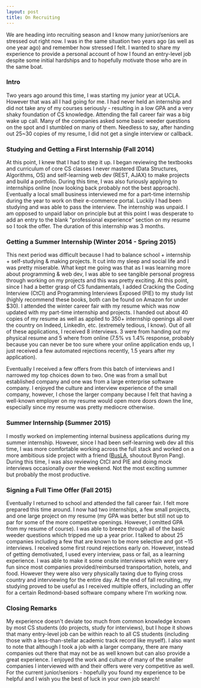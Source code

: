 ```yaml
---
layout: post
title: On Recruiting
---
```


We are heading into recruiting season and I know many junior/seniors are stressed out right now. I was in the same situation two years ago (as well as one year ago) and remember how stressed I felt. I wanted to share my experience to provide a personal account of how I found an entry-level job despite some initial hardships and to hopefully motivate those who are in the same boat.

### Intro

Two years ago around this time, I was starting my junior year at UCLA. However that was all I had going for me. I had never held an internship and did not take any of my courses seriously - resulting in a low GPA and a very shaky foundation of CS knowledge. Attending the fall career fair was a big wake up call. Many of the companies asked some basic weeder questions on the spot and I stumbled on many of them. Needless to say, after handing out 25~30 copies of my resume, I did not get a single interview or callback.

### Studying and Getting a First Internship (Fall 2014)

At this point, I knew that I had to step it up. I began reviewing the textbooks and curriculum of core CS classes I never mastered (Data Structures, Algorithms, OS) and self-learning web dev (REST, AJAX) to make projects and build a portfolio. During this time, I was also furiously applying to internships online (now looking back probably not the best approach). Eventually a local small business interviewed me for a part-time internship during the year to work on their e-commerce portal. Luckily I had been studying and was able to pass the interview. The internship was unpaid. I am opposed to unpaid labor on principle but at this point I was desperate to add an entry to the blank "professional experience" section on my resume so I took the offer. The duration of this internship was 3 months.

### Getting a Summer Internship (Winter 2014 - Spring 2015)

This next period was difficult because I had to balance school + internship + self-studying & making projects. It cut into my sleep and social life and I was pretty miserable. What kept me going was that as I was learning more about programming & web dev, I was able to see tangible personal progress through working on my projects and this was pretty exciting. At this point, since I had a better grasp of CS fundamentals, I added Cracking the Coding Interview (CtCI) and Programming Interviews Exposed (PIE) to my study list (highly recommend these books, both can be found on Amazon for under $30). I attended the winter career fair with my resume which was now updated with my part-time internship and projects. I handed out about 40 copies of my resume as well as applied to 350+ internship openings all over the country on Indeed, LinkedIn, etc. (extremely tedious, I know). Out of all of these applications, I received 8 interviews. 3 were from handing out my physical resume and 5 where from online (7.5% vs 1.4% response, probably because you can never be too sure where your online application ends up, I just received a few automated rejections recently, 1.5 years after my application).

Eventually I received a few offers from this batch of interviews and I narrowed my top choices down to two. One was from a small but established company and one was from a large enterprise software company. I enjoyed the culture and interview experience of the small company, however, I chose the larger company because I felt that having a well-known employer on my resume would open more doors down the line, especially since my resume was pretty mediocre otherwise.

### Summer Internship (Summer 2015)

I mostly worked on implementing internal business applications during my summer internship. However, since I had been self-learning web dev all this time, I was more comfortable working across the full stack and worked on a more ambitious side project with a friend ([BusLA](http://busla.me), shoutout Byron Pang). During this time, I was also reviewing CtCI and PIE and doing mock interviews occasionally over the weekend. Not the most exciting summer but probably the most productive.

### Signing a Full Time Offer (Fall 2015)

Eventually I returned to school and attended the fall career fair. I felt more prepared this time around. I now had two internships, a few small projects, and one large project on my resume (my GPA was better but still not up to par for some of the more competitve openings. However, I omitted GPA from my resume of course). I was able to breeze through all of the basic weeder questions which tripped me up a year prior. I talked to about 25 companies including a few that are known to be more selective and got ~15 interviews. I received some first round rejections early on. However, instead of getting demotivated, I used every interview, pass or fail, as a learning experience. I was able to make it some onsite interviews which were very fun since most companies provided/reimbursed transportation, hotels, and food. However they were also very physically taxing due to flying cross country and interviewing for the entire day. At the end of fall recruiting, my studying proved to be useful as I received multiple offers, including an offer for a certain Redmond-based software company where I'm working now.

### Closing Remarks

My experience doesn't deviate too much from common knowledge known by most CS students (do projects, study for interviews), but I hope it shows that many entry-level job can be within reach to all CS students (including those with a less-than-stellar academic track record like myself). I also want to note that although I took a job with a larger company, there are many companies out there that may not be as well known but can also provide a great experience. I enjoyed the work and culture of many of the smaller companies I interviewed with and their offers were very competitive as well. For the current junior/seniors - hopefully you found my experience to be helpful and I wish you the best of luck in your own job search!

